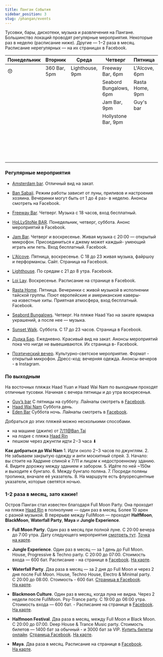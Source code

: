 ```yaml
---
title: Панган События
sidebar_position: 3
slug: /phangan/events
---
```



Тусовки, бары, дискотеки, музыка и развлечения на Пангане. Большинство локаций проводят регулярные мероприятия. Некоторые раз в неделю (расписание ниже). Другие — 1−2 раза в месяц. Расписание нерегулярных — на их страницах в Facebook.

|  Понедельник |  Вторник   | Среда         |        Четверг        |             Пятница          |           Суббота         | Воскресенье
|--------------|------------|---------------|-----------------------|------------------------------|---------------------------|----------------------------|
|   😞         |360 Bar, 5pm|Lighthouse, 9pm|Freeway Bar, 6pm       |L'Alcove, 6pm                  |Sunset Walk, 5pm           |                           |
|              |            |               |Seabord Bungalows, 6pm |Rasta Home, 9pm                |Hollystone Bar, 8pm        |                           |
|              |            |               |Jam Bar, 9pm           |Guy's bar                      |Wai Nam                    |                           |
|              |            |               |Hollystone Bar, 9pm    |                               |Eden Bar                   |                           |
|              |            |               |                       |                               |Jam Bar, 9pm               |                           |
|              |            |               |                       |                               |L'Alcove, 6pm              |                           |
|              |            |               |                       |                               |Loi Lay                    |                           |

### Регулярные мероприятия

- [Amsterdam bar](https://www.google.com/maps/place/Amsterdam+Bar/@9.724772,99.9765869,17z/data=!3m1!4b1!4m5!3m4!1s0x3054fe6e357a6a27:0x41d5b61b93c6a39f!8m2!3d9.7248361!4d99.9787958). Отличный вид на закат.

- [Ban Sabaii](https://www.google.ru/maps/place/Ban+Sabaii/@9.6991992,100.0216586,17z/data=!4m5!3m4!1s0x3054fc4f798ebc75:0x9f31b306f01e8a88!8m2!3d9.6991992!4d100.0216586?hl=ru&shorturl=1). Режим работы зависит от луны, приливов и настроения хозяина. Вечеринки могут быть от 1 до 4 раз- в неделю. Анонсы смотреть на Facebook.

- [Freeway Bar](https://www.google.co.th/maps/place/Freeway+Bar/@9.744249,99.976508,15z/data=!4m5!3m4!1s0x0:0xc1dbbf0063969a0c!8m2!3d9.744249!4d99.976508?shorturl=1). Четверг. Музыка с 18 часов, вход бесплатный.

- [HoLLyStoNe BAR](https://www.google.ru/maps/place/Hollystone/@9.7500439,99.9856737,17z/data=!3m1!4b1!4m5!3m4!1s0x3054fe01105665d1:0x78601202f2deebe2!8m2!3d9.7500439!4d99.9878624?hl=ru&shorturl=1). Понедельник, четверг, суббота. Анонс мероприятий в Facebook.

- [Jam Bar](https://www.google.ru/maps/place/The+Jam+bar/@9.7369965,99.9773756,17z/data=!3m1!4b1!4m5!3m4!1s0x3054fe1273329e91:0x9333aa77166ceef1!8m2!3d9.7369965!4d99.9795643?hl=ru&shorturl=1). Четверг и воскресенье. Живая музыка с 20:00 — открытый микрофон. Присоединиться к джему может каждый- умеющий играть или петь. Вход бесплатный. Facebook.

- [L'Alcove](https://www.google.ru/maps/place/L'alcove+Bistro/@9.74653,99.9736641,17z/data=!4m5!3m4!1s0x3054fe1bb537b8a5:0x5f0553696fbcb49d!8m2!3d9.7467792!4d99.975944?hl=ru&shorturl=1). Пятница, воскресенье. С 18 до 23 живая музыка, файршоу и перформансы. Сайт. Страница на Facebook.

- [Lighthouse](https://www.google.com/maps?q=Lighthouse+Koh+Phangan,+Unnamed+Road,+Haad+Rin,+Ko+Pha-ngan+District,+Surat+Thani+84280&ftid=0x3054fd9e4274778d:0x75706f89e5b24e36&hl=en-RU&gl=ru&shorturl=1). По средам с 21 до 8 утра. Facebook.

- [Loi Lay](https://www.google.com.ua/maps/place/Loi+Lay+Floating+Bar/@9.7004259,100.0145331,15.54z/data=!4m5!3m4!1s0x3054fc2d9391d51f:0xac3b9f6fc2b40e8!8m2!3d9.6997888!4d100.0174572?hl=en&shorturl=1). Воскресенье. Расписание на странице в Facebook.

- [Rasta Home](https://www.google.com/maps/place/Rasta+Home/@9.779155,99.9707976,17z/data=!4m5!3m4!1s0x305501957408ebc3:0x484b71c872472e8d!8m2!3d9.779628!4d99.969962). Пятница. Вечеринки с живой музыкой в исполнении тайской группы. Поют европейские и американские каверы- на известные хиты. Приятная атмосфера, вход бесплатный. Facebook.

- [Seabord Bungalows](https://www.google.com.ua/maps/place/Seaboard+Bungalows/@9.7740071,99.9650777,17z/data=!3m1!4b1!4m8!3m7!1s0x30550196594014e9:0x27fa3575ae75146f!5m2!4m1!1i2!8m2!3d9.7740071!4d99.9650777?hl=en). Четверг. На пляже Haad Yao на закате ярмарка украшений, а после нее — музыка.

- [Sunset Walk](https://www.google.ru/maps/place/Sunset+Walk/@9.7020237,100.0128769,17z/data=!3m1!4b1!4m5!3m4!1s0x3054fc3633dd56e9:0x6bfe177c73e5badd!8m2!3d9.7020237!4d100.0128769?hl=ru). Суббота. С 17 до 23 часов. Страница в Facebook.

- [Дудка Бар](https://www.google.ru/maps/place/Dudka+bar/@9.7684241,99.9606111,17z/data=!3m1!4b1!4m5!3m4!1s0x305501c38c01738b:0xe70c165fa34a5e12!8m2!3d9.7684241!4d99.9627998?hl=ru&shorturl=1). Ежедневно. Красивый вид на закат. Анонсы мероприятий пока что нигде не вывешиваются. Их страница в- Facebook.

- [Поэтический вечер](https://www.google.com/maps/place/Jaran's+yoga-wellness-eatery/@9.7436469,99.9960561,17z/data=!3m1!4b1!4m5!3m4!1s0x3054fdfcb20dec97:0xf5323ca9156f4ef1!8m2!3d9.7436469!4d99.9960561). Культурно-светское мероприятие. Формат - открытый микрофон. Дресс-код: вечерняя одежда. Анонсы-вечеров - в Instagram.

### По выходным

На восточных пляжах Haad Yuan и Haad Wai Nam по выходным проходят отличные тусовки. Начиная с вечера пятницы и до утра воскресенья.

- [Guy’s bar](https://www.google.ru/maps/place/Guy's+bar/@9.6970674,100.0742613,17z/data=!3m1!4b1!4m5!3m4!1s0x3054fcd390a7844b:0x790de462f73fb73a!8m2!3d9.6970674!4d100.07645?hl=ru&shorturl=1) С пятницы на субботу. Лайнапы смотреть в [Facebook](https://www.facebook.com/people/Guys-Bar-TGIF-Thailand/100057669968948/).
- [Haad Wai Nam](https://www.google.ru/maps/place/Haad+Wai+Nam/@9.698877,100.0762576,17z/data=!3m1!4b1!4m5!3m4!1s0x3054fcd2f0f85217:0xc9e3dcb008e18f3a!8m2!3d9.698877!4d100.0784463?hl=ru&shorturl=1) Суббота день.
- [Eden Bar](https://www.google.ru/maps/place/Eden+Bar/@9.6930533,100.0743122,17.05z/data=!4m5!3m4!1s0x0:0x1bd8af5605fde455!8m2!3d9.6933017!4d100.0759891?hl=ru&shorturl=1) Суббота ночь. Лайнапы смотреть в [Facebook](https://www.facebook.com/people/Eden-Garden/100064986720052/).

Добраться до этих пляжей можно несколькими способами.

- на машине (джипе) от [7/11@Ban Tai](https://www.google.ru/maps/place/7Eleven/@9.7005129,100.0183557,17z/data=!4m5!3m4!1s0x0:0xa70695469b6cb8b4!8m2!3d9.7008632!4d100.0197733?hl=ru&shorturl=1)
- на лодке с пляжа [Haad Rin](https://www.google.ru/maps/place/%D0%A5%D0%B0%D0%B0%D0%B4-%D0%A0%D0%B8%D0%BD/@9.6766092,100.068516,17z/data=!3m1!4b1!4m5!3m4!1s0x3054fcbaed3e3605:0xf0ea4a31e8e628a5!8m2!3d9.6769113!4d100.0680525?hl=ru)
- пешком через джунгли идти 2−3 часа ⬇

**Как добраться до Wai Nam**
      1. Идти около 2−3 часов по джунглям.
      2. Не забываем закрытую одежду и анти москитный спрей.
      3. Начало: вы стоите на Хадрине спиной к 7/11 и лицом к недостроенному зданию.
      4. Видите дорожку между зданием и забором. 
      5. Идёте по ней ~150м и выходите к бунгало. 
      6. Между бунгало поляна. 
      7. Посреди поляны тропинка, вначале её указатель. 
      8. На маршруте есть флуоресцентные указатели, которые светятся ночью.


### 1-2 раза в месяц, зато какие!

Остров Панган стал известен благодаря Full Moon Party. Она проходит на пляже [Haad Rin](https://goo.gl/maps/iHcctGDNRUXV4ZoY7) в полнолуние — один раз в месяц. Более 10 арен с разной музыкой.
В перерыве между FullMoon — проходят **HalfMoon**, **BlackMoon**, **Waterfall Party**, **Maya** и **Jungle Experience**.

- **Full Moon Party**. Один раз в месяц при полной луне. С 20:00 вечера до 7:00 утра. Дату следующего мероприятия [смотреть тут](https://fullmoonparty-thailand.com/schedules/). [Точка на карте](https://www.google.com.ua/maps/place/Full+Moon+Party/@9.6772539,100.0663911,16.68z/data=!4m5!3m4!1s0x0:0xab8ef91c6ba6206f!8m2!3d9.676012!4d100.0680497?hl=en&shorturl=1).

- **Jungle Experience**. Один раз в месяц — за 1 день до Full Moon. House, Progressive & Techno party. С 20:00 до 07:00. Стоимость входа — 600 бат. Расписание - на странице в [Facebook](https://www.facebook.com/JungleExperiencePartyKohPhangan/). [На карте](https://www.google.com.ua/maps/place/Jungle+Experience/@9.7173125,100.0319073,17z/data=!3m1!4b1!4m5!3m4!1s0x3054fdabd24405cd:0x3496b833fb20b27a!8m2!3d9.7173125!4d100.0319073?hl=en).

- **Waterfall Party**. Два раза в месяц — за 2 дня до Full Moon и через 2 дня после Full Moon. House, Techno House, Electro & Minimal party. С 20:00 до 08:00. Стоимость - 600 бат. [Страница в Facebook](https://www.facebook.com/waterfallparty/). [На карте](https://www.google.com.ua/maps/place/Waterfall+Party/@9.7056975,100.0448292,17z/data=!4m5!3m4!1s0x3054fcfbbd2e60d5:0x940170cdef8d51b9!8m2!3d9.7056975!4d100.0469837?hl=en).

- **Blackmoon Culture**. Один раз в месяц, когда луна не видна. Через 2 недели после FullMoon. Psy-Trance party. С 19:00 до 06:00 утра. Стоимость входа — 600 бат. - Расписание на странице в [Facebook](https://www.facebook.com/Blackmoon.Culture/). [На карте](https://www.google.com.ua/maps/place/Black+Moon+Party/@9.7010902,100.0221933,15z/data=!4m5!3m4!1s0x3054fc5856d81459:0x5046a5b6be697401!8m2!3d9.6968713!4d100.0271554?hl=en).

- **Halfmoon Festival**. Два раза в месяц, между Full Moon и Black Moon. С 20:00 до 07:00. Deep House & Trance Music party. Стоимость билетов — 1400 бат за обычный - и 3000 бат за VIP. [Купить билеты онлайн](https://www.halfmoonfestival.com/). [Страница Facebook](https://www.facebook.com/halfmoonfestival). [На карте](https://www.google.com.ua/maps/place/Halfmoon+Festival/@9.7097621,100.0202913,15z/data=!4m5!3m4!1s0x3054fdac7544c1a1:0x7eec7d2719584d07!8m2!3d9.7149183!4d100.0283852?hl=en).

- **Maya**. Два раза в месяц. Расписание на странице в [Facebook](https://www.facebook.com/mayaparty/). [На карте](https://www.google.com.ua/maps/place/Maya+Ko+Phangan/@9.7142184,100.0307422,17z/data=!4m5!3m4!1s0x3054fd606458edcb:0xbdec9a23eff35e94!8m2!3d9.7148286!4d100.0323899?hl=en).
